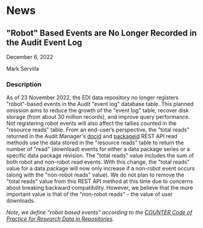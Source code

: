 # News

## "Robot" Based Events are No Longer Recorded in the Audit Event Log

December 6, 2022

Mark Servilla

### Description

As of 23 November 2022, the EDI data repository no longer registers "robot"-based events in the Audit "event log" database table. This planned omission aims to reduce the growth of the "event log" table, recover disk storage (from about 30 million records), and improve query performance. Not registering robot events will also affect the tallies counted in the "resource reads" table. From an end-user’s perspective, the "total reads" returned in the Audit Manager's [docid](https://pastaplus-core.readthedocs.io/en/latest/doc_tree/pasta_api/audit_manager_api.html#get-docid-reads) and [packageid](https://pastaplus-core.readthedocs.io/en/latest/doc_tree/pasta_api/audit_manager_api.html#get-packageid-reads) REST API read methods use the data stored in the "resource reads" table to return the number of "read" (download) events for either a data package series or a specific data package revision. The "total reads" value includes the sum of both robot and non-robot read events. With this change, the "total reads" value for a data package will now only increase if a non-robot event occurs (along with the "non-robot reads" value). We do not plan to remove the "total reads" value from this REST API method at this time due to concerns about breaking backward compatibility. However, we believe that the more important value is that of the "non-robot reads" - the value of user downloads.

_Note, we define "robot based events" according to the [COUNTER Code of Practice for Research Data in Repositories](https://www.projectcounter.org/code-practice-research-data/)._

<!-- News -->